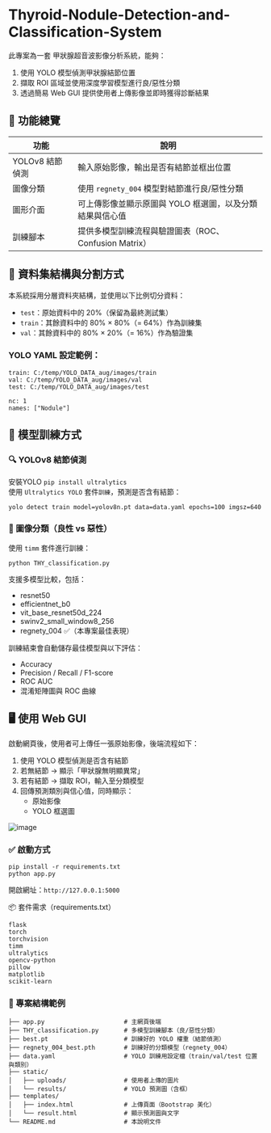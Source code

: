 # Thyroid-Nodule-Detection-and-Classification-System
此專案為一套 甲狀腺超音波影像分析系統，能夠：

1. 使用 YOLO 模型偵測甲狀腺結節位置
1. 擷取 ROI 區域並使用深度學習模型進行良/惡性分類
1. 透過簡易 Web GUI 提供使用者上傳影像並即時獲得診斷結果

## 🔧 功能總覽
| 功能          | 說明                                   |
| ----------- | ------------------------------------ |
| YOLOv8 結節偵測 | 輸入原始影像，輸出是否有結節並框出位置                  |
| 圖像分類        | 使用 `regnety_004` 模型對結節進行良/惡性分類       |
| 圖形介面        | 可上傳影像並顯示原圖與 YOLO 框選圖，以及分類結果與信心值      |
| 訓練腳本        | 提供多模型訓練流程與驗證圖表（ROC、Confusion Matrix） |

## 📁 資料集結構與分割方式
本系統採用分層資料夾結構，並使用以下比例切分資料：
* `test`：原始資料中的 20%（保留為最終測試集）
* `train`：其餘資料中的 80% × 80%（= 64%）作為訓練集
* `val`：其餘資料中的 80% × 20%（= 16%）作為驗證集

### YOLO YAML 設定範例：
```yaml!
train: C:/temp/YOLO_DATA_aug/images/train
val: C:/temp/YOLO_DATA_aug/images/val
test: C:/temp/YOLO_DATA_aug/images/test

nc: 1
names: ["Nodule"]
```

## 🧪 模型訓練方式
### 🔍 YOLOv8 結節偵測
安裝YOLO `pip install ultralytics`<br>
使用 `Ultralytics YOLO` 套件`訓練`，預測是否含有結節：
```bash!
yolo detect train model=yolov8n.pt data=data.yaml epochs=100 imgsz=640
```
### 🔬 圖像分類（良性 vs 惡性）
使用 `timm` 套件進行訓練：
```bash!
python THY_classification.py
```
支援多模型比較，包括：
* resnet50
* efficientnet_b0
* vit_base_resnet50d_224
* swinv2_small_window8_256
* regnety_004 ✅（本專案最佳表現）

訓練結束會自動儲存最佳模型與以下評估：
* Accuracy
* Precision / Recall / F1-score
* ROC AUC
* 混淆矩陣圖與 ROC 曲線


## 🖥️ 使用 Web GUI
啟動網頁後，使用者可上傳任一張原始影像，後端流程如下：
1. 使用 YOLO 模型偵測是否含有結節
1. 若無結節 → 顯示「甲狀腺無明顯異常」
1. 若有結節 → 擷取 ROI，輸入至分類模型
1. 回傳預測類別與信心值，同時顯示：
    * 原始影像
    * YOLO 框選圖
   
![image](https://github.com/user-attachments/assets/375bae10-c6a5-47cf-9e5d-9e44c3dc6d55)
### ✅ 啟動方式
```bash!
pip install -r requirements.txt
python app.py
```
開啟網址：`http://127.0.0.1:5000`


📦 套件需求（requirements.txt）
```txt!
flask
torch
torchvision
timm
ultralytics
opencv-python
pillow
matplotlib
scikit-learn
```

### 📁 專案結構範例
```bash!
├── app.py                      # 主網頁後端
├── THY_classification.py       # 多模型訓練腳本（良/惡性分類）
├── best.pt                     # 訓練好的 YOLO 權重（結節偵測）
├── regnety_004_best.pth        # 訓練好的分類模型（regnety_004）
├── data.yaml                   # YOLO 訓練用設定檔（train/val/test 位置與類別）
├── static/
│   ├── uploads/                # 使用者上傳的圖片
│   └── results/                # YOLO 預測圖（含框）
├── templates/
│   ├── index.html              # 上傳頁面（Bootstrap 美化）
│   └── result.html             # 顯示預測圖與文字
└── README.md                   # 本說明文件
```
